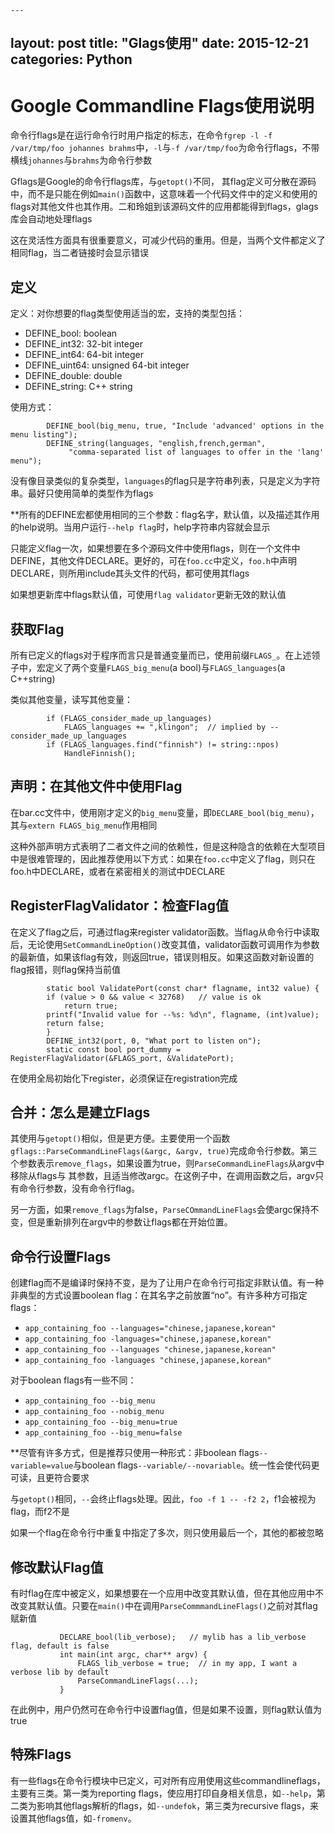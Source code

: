     ---
layout: post
title:  "Glags使用"
date:   2015-12-21
categories: Python
---

# Google Commandline Flags使用说明

命令行flags是在运行命令行时用户指定的标志，在命令`fgrep -l -f /var/tmp/foo johannes brahms`中，`-l`与`-f /var/tmp/foo`为命令行flags，不带横线`johannes`与`brahms`为命令行参数

Gflags是Google的命令行flags库，与`getopt()`不同，  其flag定义可分散在源码中，而不是只能在例如`main()`函数中，这意味着一个代码文件中的定义和使用的flags对其他文件也其作用。二和玲姐到该源码文件的应用都能得到flags，glags库会自动地处理flags

这在灵活性方面具有很重要意义，可减少代码的重用。但是，当两个文件都定义了相同flag，当二者链接时会显示错误

## 定义

定义：对你想要的flag类型使用适当的宏，支持的类型包括：

- DEFINE_bool: boolean 
- DEFINE_int32: 32-bit integer
- DEFINE_int64: 64-bit integer 
- DEFINE_uint64: unsigned 64-bit integer 
- DEFINE_double: double     
- DEFINE_string: C++ string 

使用方式：

            DEFINE_bool(big_menu, true, "Include 'advanced' options in the menu listing");
            DEFINE_string(languages, "english,french,german",
                 "comma-separated list of languages to offer in the 'lang' menu");
                 
没有像目录类似的复杂类型，`languages`的flag只是字符串列表，只是定义为字符串。最好只使用简单的类型作为flags

**所有的DEFINE宏都使用相同的三个参数：flag名字，默认值，以及描述其作用的help说明。当用户运行`--help flag`时，help字符串内容就会显示

只能定义flag一次，如果想要在多个源码文件中使用flags，则在一个文件中DEFINE，其他文件DECLARE。更好的，可在`foo.cc`中定义，`foo.h`中声明DECLARE，则所用include其头文件的代码，都可使用其flags

如果想更新库中flags默认值，可使用`flag validator`更新无效的默认值                 

## 获取Flag

所有已定义的flags对于程序而言只是普通变量而已，使用前缀`FLAGS_`。在上述领子中，宏定义了两个变量`FLAGS_big_menu`(a bool)与`FLAGS_languages`(a C++string)

类似其他变量，读写其他变量：

            if (FLAGS_consider_made_up_languages)
                FLAGS_languages += ",klingon";  // implied by --consider_made_up_languages
            if (FLAGS_languages.find("finnish") != string::npos)
                HandleFinnish();
                
## 声明：在其他文件中使用Flag

在bar.cc文件中，使用刚才定义的`big_menu`变量，即`DECLARE_bool(big_menu)`，其与`extern FLAGS_big_menu`作用相同

这种外部声明方式表明了二者文件之间的依赖性，但是这种隐含的依赖在大型项目中是很难管理的，因此推荐使用以下方式：如果在`foo.cc`中定义了flag，则只在foo.h中DECLARE，或者在紧密相关的测试中DECLARE

## RegisterFlagValidator：检查Flag值

在定义了flag之后，可通过flag来register validator函数。当flag从命令行中读取后，无论使用`SetCommandLineOption()`改变其值，validator函数可调用作为参数的最新值，如果该flag有效，则返回true，错误则相反。如果这函数对新设置的flag报错，则flag保持当前值

            static bool ValidatePort(const char* flagname, int32 value) {
            if (value > 0 && value < 32768)   // value is ok
                return true;
            printf("Invalid value for --%s: %d\n", flagname, (int)value);
            return false;
            }
            DEFINE_int32(port, 0, "What port to listen on");
            static const bool port_dummy = RegisterFlagValidator(&FLAGS_port, &ValidatePort);
            
在使用全局初始化下register，必须保证在registration完成

## 合并：怎么是建立Flags

其使用与`getopt()`相似，但是更方便。主要使用一个函数` gflags::ParseCommandLineFlags(&argc, &argv, true)`完成命令行参数。第三个参数表示`remove_flags`，如果设置为true，则`ParseCommandLineFlags`从argv中移除从flags与            其参数，且适当修改argc。在这例子中，在调用函数之后，argv只有命令行参数，没有命令行flag。

另一方面，如果`remove_flags`为false，`ParseCOmmandLineFlags`会使argc保持不变，但是重新排列在argv中的参数让flags都在开始位置。

## 命令行设置Flags

创建flag而不是编译时保持不变，是为了让用户在命令行可指定非默认值。有一种非典型的方式设置boolean flag：在其名字之前放置“no”。有许多种方可指定flags：

- ` app_containing_foo --languages="chinese,japanese,korean" `
- `app_containing_foo -languages="chinese,japanese,korean"`
- `app_containing_foo --languages "chinese,japanese,korean"`
- `app_containing_foo -languages "chinese,japanese,korean"`

对于boolean flags有一些不同：

- `app_containing_foo --big_menu`
- `app_containing_foo --nobig_menu`
- ` app_containing_foo --big_menu=true `
- ` app_containing_foo --big_menu=false `

**尽管有许多方式，但是推荐只使用一种形式：非boolean flags`--variable=value`与boolean flags`--variable/--novariable`。统一性会使代码更可读，且更符合要求

与`getopt()`相同，`--`会终止flags处理。因此，`foo -f 1 -- -f2 2`，f1会被视为flag，而f2不是

如果一个flag在命令行中重复中指定了多次，则只使用最后一个，其他的都被忽略

## 修改默认Flag值

有时flag在库中被定义，如果想要在一个应用中改变其默认值，但在其他应用中不改变其默认值。只要在`main()`中在调用`ParseCommmandLineFlags()`之前对其flag赋新值

               DECLARE_bool(lib_verbose);   // mylib has a lib_verbose flag, default is false
               int main(int argc, char** argv) {
                   FLAGS_lib_verbose = true;  // in my app, I want a verbose lib by default
                   ParseCommandLineFlags(...);
               }
               
在此例中，用户仍然可在命令行中设置flag值，但是如果不设置，则flag默认值为true

## 特殊Flags

有一些flags在命令行模块中已定义，可对所有应用使用这些commandlineflags，主要有三类。第一类为reporting flags，使应用打印自身相关信息，如`--help`，第二类为影响其他flags解析的flags，如`--undefok`，第三类为recursive flags，来设置其他flags值，如`-fromenv`。